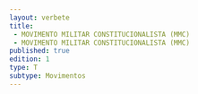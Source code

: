 ```yaml
---
layout: verbete
title:
 - MOVIMENTO MILITAR CONSTITUCIONALISTA (MMC)
 - MOVIMENTO MILITAR CONSTITUCIONALISTA (MMC)
published: true
edition: 1  
type: T
subtype: Movimentos
---
```


